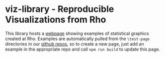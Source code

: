 # viz-library - Reproducible Visualizations from Rho
This library hosts a [webpage](https://rhoinc.github.io/viz-library/) showing examples of statistical graphics created at Rho.  Examples are automatically pulled from the `\test-page` directories in our [github repos](https://www.github.com/rhoinc), so to create a new page, just add an example in the appropriate repo and call `npm run build` to update this page. 

